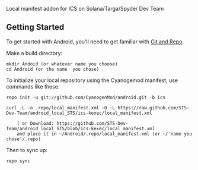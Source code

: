 Local manifest addon for ICS on Solana/Targa/Spyder Dev Team

Getting Started
---------------

To get started with Android, you'll need to get
familiar with [Git and Repo](http://source.android.com/download/using-repo).

Make a build directory:

	mkdir Andoid (or whatever name you choose)
	cd Android (or the name  you chose)
	

To initialize your local repository using the Cyanogemod manifest, use commands like these:

    repo init -u git://github.com/CyanogenMod/android.git -b ics
    
    curl -L -o .repo/local_manifest.xml -O -L https://raw.github.com/STS-Dev-Team/android_local_STS/ics-kexec/local_manifest.xml

    	( or Download: https://github.com/STS-Dev-Team/android_local_STS/blob/ics-kexec/local_manifest.xml
		and place it in ~/Android/.repo/local_manifest.xml (or ~/'name you chose'/.repo)

Then to sync up:

    repo sync
